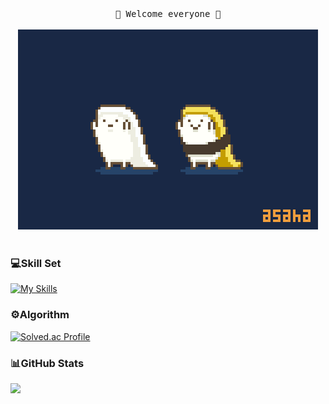<div align="center">
  <samp>
      💙 Welcome everyone 💙<br><br>
  </samp>
  <img src="README.assets/sushi.gif" style="zoom:80%;"/><br><br>
</div>

### 💻Skill Set

[![My Skills](https://skillicons.dev/icons?i=c,java,python,js,ts,spring,fastapi,django,react,vue,pnpm,npm,nodejs,express,nextjs,jquery,r,postgres,mysql,sqlite,html,css,bootstrap,vscode,idea,eclipse,docker,postman,aws,githubactions,github,git,maven,linux,vim,bash,powershell,md,figma,stackoverflow,discord)](https://skillicons.dev)

### ⚙️Algorithm

[![Solved.ac Profile](http://mazassumnida.wtf/api/v2/generate_badge?boj=summer_2)](https://solved.ac/summer_2/)

### 📊GitHub Stats

<a href="https://stats.dooboo.io"><img src="https://stats.dooboo.io/api/github-stats-advanced?login=code-sum" width="600" /></a>
